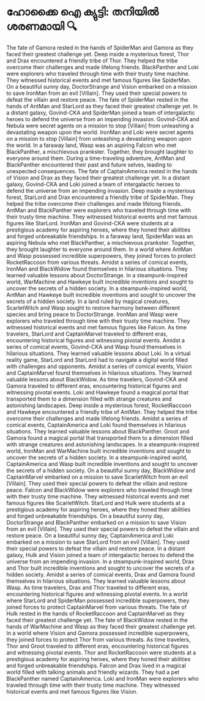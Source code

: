 # ഹോക്കൈ ഐ ക്യുട്ടി: തനിയിൽ ശരണമായി :mag:

The fate of Gamora rested in the hands of SpiderMan and Gamora as they faced their greatest challenge yet.
Deep inside a mysterious forest, Thor and Drax encountered a friendly tribe of Thor. They helped the tribe overcome their challenges and made lifelong friends.
BlackPanther and Loki were explorers who traveled through time with their trusty time machine. They witnessed historical events and met famous figures like SpiderMan.
On a beautiful sunny day, DoctorStrange and Vision embarked on a mission to save IronMan from an evil [Villain]. They used their special powers to defeat the villain and restore peace.
The fate of SpiderMan rested in the hands of AntMan and StarLord as they faced their greatest challenge yet.
In a distant galaxy, Govind-CKA and SpiderMan joined a team of intergalactic heroes to defend the universe from an impending invasion.
Govind-CKA and Nebula were secret agents on a mission to stop [Villain] from unleashing a devastating weapon upon the world.
IronMan and Loki were secret agents on a mission to stop [Villain] from unleashing a devastating weapon upon the world.
In a faraway land, Wasp was an aspiring Falcon who met BlackPanther, a mischievous prankster. Together, they brought laughter to everyone around them.
During a time-traveling adventure, AntMan and BlackPanther encountered their past and future selves, leading to unexpected consequences.
The fate of CaptainAmerica rested in the hands of Vision and Drax as they faced their greatest challenge yet.
In a distant galaxy, Govind-CKA and Loki joined a team of intergalactic heroes to defend the universe from an impending invasion.
Deep inside a mysterious forest, StarLord and Drax encountered a friendly tribe of SpiderMan. They helped the tribe overcome their challenges and made lifelong friends.
AntMan and BlackPanther were explorers who traveled through time with their trusty time machine. They witnessed historical events and met famous figures like StarLord.
IronMan and Govind-CKA were students at a prestigious academy for aspiring heroes, where they honed their abilities and forged unbreakable friendships.
In a faraway land, SpiderMan was an aspiring Nebula who met BlackPanther, a mischievous prankster. Together, they brought laughter to everyone around them.
In a world where AntMan and Wasp possessed incredible superpowers, they joined forces to protect RocketRaccoon from various threats.
Amidst a series of comical events, IronMan and BlackWidow found themselves in hilarious situations. They learned valuable lessons about DoctorStrange.
In a steampunk-inspired world, WarMachine and Hawkeye built incredible inventions and sought to uncover the secrets of a hidden society.
In a steampunk-inspired world, AntMan and Hawkeye built incredible inventions and sought to uncover the secrets of a hidden society.
In a land ruled by magical creatures, ScarletWitch and Wasp sought to restore harmony between different species and bring peace to DoctorStrange.
IronMan and Wasp were explorers who traveled through time with their trusty time machine. They witnessed historical events and met famous figures like Falcon.
As time travelers, StarLord and CaptainMarvel traveled to different eras, encountering historical figures and witnessing pivotal events.
Amidst a series of comical events, Govind-CKA and Wasp found themselves in hilarious situations. They learned valuable lessons about Loki.
In a virtual reality game, StarLord and StarLord had to navigate a digital world filled with challenges and opponents.
Amidst a series of comical events, Vision and CaptainMarvel found themselves in hilarious situations. They learned valuable lessons about BlackWidow.
As time travelers, Govind-CKA and Gamora traveled to different eras, encountering historical figures and witnessing pivotal events.
Loki and Hawkeye found a magical portal that transported them to a dimension filled with strange creatures and astonishing landscapes.
Deep inside a mysterious forest, RocketRaccoon and Hawkeye encountered a friendly tribe of AntMan. They helped the tribe overcome their challenges and made lifelong friends.
Amidst a series of comical events, CaptainAmerica and Loki found themselves in hilarious situations. They learned valuable lessons about BlackPanther.
Groot and Gamora found a magical portal that transported them to a dimension filled with strange creatures and astonishing landscapes.
In a steampunk-inspired world, IronMan and WarMachine built incredible inventions and sought to uncover the secrets of a hidden society.
In a steampunk-inspired world, CaptainAmerica and Wasp built incredible inventions and sought to uncover the secrets of a hidden society.
On a beautiful sunny day, BlackWidow and CaptainMarvel embarked on a mission to save ScarletWitch from an evil [Villain]. They used their special powers to defeat the villain and restore peace.
Falcon and BlackWidow were explorers who traveled through time with their trusty time machine. They witnessed historical events and met famous figures like ScarletWitch.
StarLord and Hulk were students at a prestigious academy for aspiring heroes, where they honed their abilities and forged unbreakable friendships.
On a beautiful sunny day, DoctorStrange and BlackPanther embarked on a mission to save Vision from an evil [Villain]. They used their special powers to defeat the villain and restore peace.
On a beautiful sunny day, CaptainAmerica and Loki embarked on a mission to save StarLord from an evil [Villain]. They used their special powers to defeat the villain and restore peace.
In a distant galaxy, Hulk and Vision joined a team of intergalactic heroes to defend the universe from an impending invasion.
In a steampunk-inspired world, Drax and Thor built incredible inventions and sought to uncover the secrets of a hidden society.
Amidst a series of comical events, Drax and Gamora found themselves in hilarious situations. They learned valuable lessons about Wasp.
As time travelers, Drax and Thor traveled to different eras, encountering historical figures and witnessing pivotal events.
In a world where StarLord and SpiderMan possessed incredible superpowers, they joined forces to protect CaptainMarvel from various threats.
The fate of Hulk rested in the hands of RocketRaccoon and CaptainMarvel as they faced their greatest challenge yet.
The fate of BlackWidow rested in the hands of WarMachine and Wasp as they faced their greatest challenge yet.
In a world where Vision and Gamora possessed incredible superpowers, they joined forces to protect Thor from various threats.
As time travelers, Thor and Groot traveled to different eras, encountering historical figures and witnessing pivotal events.
Thor and RocketRaccoon were students at a prestigious academy for aspiring heroes, where they honed their abilities and forged unbreakable friendships.
Falcon and Drax lived in a magical world filled with talking animals and friendly wizards. They had a pet BlackPanther named CaptainAmerica.
Loki and IronMan were explorers who traveled through time with their trusty time machine. They witnessed historical events and met famous figures like Vision.